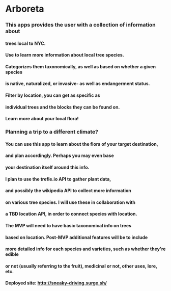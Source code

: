 # Arboreta
### This apps provides the user with a collection of information about
#### trees local to NYC. 
#### Use to learn more information about local tree species.
#### Categorizes them taxonomically, as well as based on whether a given species
#### is native, naturalized, or invasive- as well as endangerment status.
#### Filter by location, you can get as specific as 
#### individual trees and the blocks they can be found on.
#### Learn more about your local flora!
### Planning a trip to a different climate? 
#### You can use this app to learn about the flora of your target destination, 
#### and plan accordingly. Perhaps you may even base
#### your destination itself around this info. 

#### I plan to use the trefle.io API to gather plant data, 
#### and possibly the wikipedia API to collect more information
#### on various tree species. I will use these in collaboration with
#### a TBD location API, in order to connect species with location. 
#### The MVP will need to have basic taxonomical info on trees 
#### based on location. Post-MVP additional features will be to include
#### more detailed info for each species and varieties, such as whether they're edible 
#### or not (usually referring to the fruit), medicinal or not, other uses, lore, etc. 

#### Deployed site: http://sneaky-driving.surge.sh/
